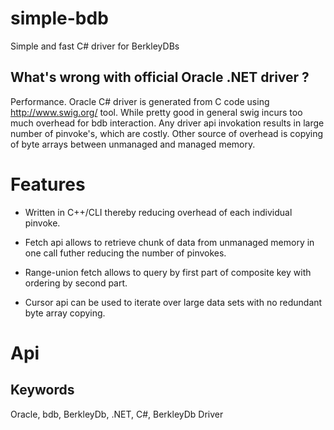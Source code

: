 simple-bdb
==========

Simple and fast C# driver for BerkleyDBs

What's wrong with official Oracle .NET driver ?
-----------------------------------------------

Performance. Oracle C# driver is generated from C code
using http://www.swig.org/ tool. While pretty good in
general swig incurs too much overhead for bdb interaction.
Any driver api invokation results in large number of pinvoke's,
which are costly. Other source of overhead is copying of byte
arrays between unmanaged and managed memory.

Features
========
* Written in C++/CLI thereby reducing overhead of each individual pinvoke.

* Fetch api allows to retrieve chunk of data from unmanaged memory in one call
futher reducing the number of pinvokes.

* Range-union fetch allows to query by first part of composite key
with ordering by second part.

* Cursor api can be used to iterate over large data sets with no
redundant byte array copying.

Api
===

Keywords
--------
Oracle, bdb, BerkleyDb, .NET, C#, BerkleyDb Driver
